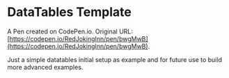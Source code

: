 # DataTables Template

A Pen created on CodePen.io. Original URL: [https://codepen.io/RedJokingInn/pen/bwgMwB](https://codepen.io/RedJokingInn/pen/bwgMwB).

Just a simple datatables initial setup as example and for future use to build more advanced examples.